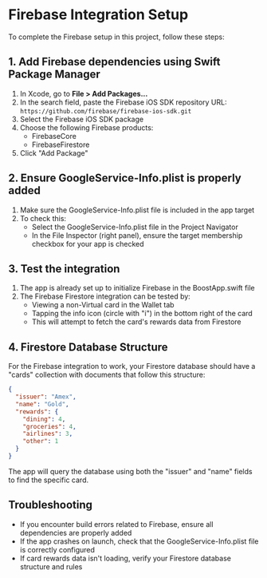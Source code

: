 # Firebase Integration Setup

To complete the Firebase setup in this project, follow these steps:

## 1. Add Firebase dependencies using Swift Package Manager

1. In Xcode, go to **File > Add Packages...**
2. In the search field, paste the Firebase iOS SDK repository URL: `https://github.com/firebase/firebase-ios-sdk.git`
3. Select the Firebase iOS SDK package
4. Choose the following Firebase products:
   - FirebaseCore
   - FirebaseFirestore
5. Click "Add Package"

## 2. Ensure GoogleService-Info.plist is properly added

1. Make sure the GoogleService-Info.plist file is included in the app target
2. To check this:
   - Select the GoogleService-Info.plist file in the Project Navigator
   - In the File Inspector (right panel), ensure the target membership checkbox for your app is checked

## 3. Test the integration

1. The app is already set up to initialize Firebase in the BoostApp.swift file
2. The Firebase Firestore integration can be tested by:
   - Viewing a non-Virtual card in the Wallet tab
   - Tapping the info icon (circle with "i") in the bottom right of the card
   - This will attempt to fetch the card's rewards data from Firestore

## 4. Firestore Database Structure

For the Firebase integration to work, your Firestore database should have a "cards" collection with documents that follow this structure:

```json
{
  "issuer": "Amex",
  "name": "Gold",
  "rewards": {
    "dining": 4,
    "groceries": 4, 
    "airlines": 3,
    "other": 1
  }
}
```

The app will query the database using both the "issuer" and "name" fields to find the specific card.

## Troubleshooting

- If you encounter build errors related to Firebase, ensure all dependencies are properly added
- If the app crashes on launch, check that the GoogleService-Info.plist file is correctly configured
- If card rewards data isn't loading, verify your Firestore database structure and rules 